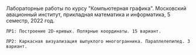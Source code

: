 Лабораторные работы по курсу "Компьютерная графика". Московский авационный институт, прикладная математика и информатика, 5 семестр, 2022 год.

```ЛР1: Построение 2D-кривых. Полярные координаты. 15 вариант.```

```ЛР2: Каркасная визуализация выпуклого многогранника. Параллелепипед. 3 вариант.```
